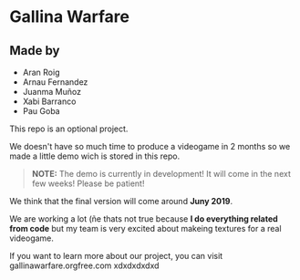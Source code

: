 # Gallina Warfare
## Made by
* Aran Roig
* Arnau Fernandez 
* Juanma Muñoz
* Xabi Barranco
* Pau Goba

This repo is an optional project.

We doesn't have so much time to produce a videogame in 2 months so we made a little demo wich is stored in this repo.

> **NOTE:** The demo is currently in development! It will come in the next few weeks! Please be patient!

 We think that the final version will come around **Juny 2019**.

We are working a lot (ñe thats not true because **I do everything related from code** but my team is very excited about makeing textures for a real videogame.

If you want to learn more about our project, you can visit gallinawarfare.orgfree.com
xdxdxdxdxd
